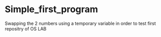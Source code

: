 # Simple_first_program
Swapping the 2 numbers using a temporary variable in order to test first repositry of OS LAB 
